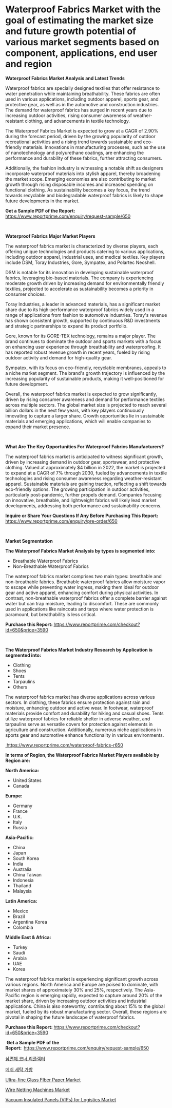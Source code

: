<p><h1>Waterproof Fabrics Market with the goal of estimating the market size and future growth potential of various market segments based on component, applications, end user and region</h1></p><p><strong>Waterproof Fabrics Market Analysis and Latest Trends</strong></p>
<p><p>Waterproof fabrics are specially designed textiles that offer resistance to water penetration while maintaining breathability. These fabrics are often used in various applications, including outdoor apparel, sports gear, and protective gear, as well as in the automotive and construction industries. The demand for waterproof fabrics has surged in recent years due to increasing outdoor activities, rising consumer awareness of weather-resistant clothing, and advancements in textile technology.</p><p>The Waterproof Fabrics Market is expected to grow at a CAGR of 2.90% during the forecast period, driven by the growing popularity of outdoor recreational activities and a rising trend towards sustainable and eco-friendly materials. Innovations in manufacturing processes, such as the use of nanotechnology and polyurethane coatings, are enhancing the performance and durability of these fabrics, further attracting consumers.</p><p>Additionally, the fashion industry is witnessing a notable shift as designers incorporate waterproof materials into stylish apparel, thereby broadening the market scope. Emerging economies are also contributing to market growth through rising disposable incomes and increased spending on functional clothing. As sustainability becomes a key focus, the trend towards recyclable and biodegradable waterproof fabrics is likely to shape future developments in the market.</p></p>
<p><strong>Get a Sample PDF of the Report:&nbsp;</strong> <a href="https://www.reportprime.com/enquiry/request-sample/650">https://www.reportprime.com/enquiry/request-sample/650</a></p>
<p>&nbsp;</p>
<p><strong>Waterproof Fabrics Major Market Players</strong></p>
<p><p>The waterproof fabrics market is characterized by diverse players, each offering unique technologies and products catering to various applications, including outdoor apparel, industrial uses, and medical textiles. Key players include DSM, Toray Industries, Gore, Sympatex, and Polartec Neoshell.</p><p>DSM is notable for its innovation in developing sustainable waterproof fabrics, leveraging bio-based materials. The company is experiencing moderate growth driven by increasing demand for environmentally friendly textiles, projected to accelerate as sustainability becomes a priority in consumer choices.</p><p>Toray Industries, a leader in advanced materials, has a significant market share due to its high-performance waterproof fabrics widely used in a range of applications from fashion to automotive industries. Toray's revenue has shown consistent growth, supported by continuous R&D investments and strategic partnerships to expand its product portfolio.</p><p>Gore, known for its GORE-TEX technology, remains a major player. The brand continues to dominate the outdoor and sports markets with a focus on enhancing user experience through breathability and waterproofing. It has reported robust revenue growth in recent years, fueled by rising outdoor activity and demand for high-quality gear.</p><p>Sympatex, with its focus on eco-friendly, recyclable membranes, appeals to a niche market segment. The brand's growth trajectory is influenced by the increasing popularity of sustainable products, making it well-positioned for future development.</p><p>Overall, the waterproof fabrics market is expected to grow significantly, driven by rising consumer awareness and demand for performance textiles across multiple sectors. The global market size is projected to reach several billion dollars in the next few years, with key players continuously innovating to capture a larger share. Growth opportunities lie in sustainable materials and emerging applications, which will enable companies to expand their market presence.</p></p>
<p>&nbsp;</p>
<p><strong>What Are The Key Opportunities For Waterproof Fabrics Manufacturers?</strong></p>
<p><p>The waterproof fabrics market is anticipated to witness significant growth, driven by increasing demand in outdoor gear, sportswear, and protective clothing. Valued at approximately $4 billion in 2022, the market is projected to expand at a CAGR of 7% through 2030, fueled by advancements in textile technologies and rising consumer awareness regarding weather-resistant apparel. Sustainable materials are gaining traction, reflecting a shift towards eco-friendly options. The growing participation in outdoor activities, particularly post-pandemic, further propels demand. Companies focusing on innovative, breathable, and lightweight fabrics will likely lead market developments, addressing both performance and sustainability concerns.</p></p>
<p><strong>Inquire or Share Your Questions If Any Before Purchasing This Report:</strong> <a href="https://www.reportprime.com/enquiry/pre-order/650">https://www.reportprime.com/enquiry/pre-order/650</a></p>
<p>&nbsp;</p>
<p><strong>Market Segmentation</strong></p>
<p><strong>The Waterproof Fabrics Market Analysis by types is segmented into:</strong></p>
<p><ul><li>Breathable Waterproof Fabrics</li><li>Non-Breathable Waterproof Fabrics</li></ul></p>
<p><p>The waterproof fabrics market comprises two main types: breathable and non-breathable fabrics. Breathable waterproof fabrics allow moisture vapor to escape while preventing water ingress, making them ideal for outdoor gear and active apparel, enhancing comfort during physical activities. In contrast, non-breathable waterproof fabrics offer a complete barrier against water but can trap moisture, leading to discomfort. These are commonly used in applications like raincoats and tarps where water protection is paramount, but breathability is less critical.</p></p>
<p><strong>Purchase this Report:&nbsp;</strong><a href="https://www.reportprime.com/checkout?id=650&price=3590">https://www.reportprime.com/checkout?id=650&price=3590</a></p>
<p>&nbsp;</p>
<p><strong>The Waterproof Fabrics Market Industry Research by Application is segmented into:</strong></p>
<p><ul><li>Clothing</li><li>Shoes</li><li>Tents</li><li>Tarpaulins</li><li>Others</li></ul></p>
<p><p>The waterproof fabrics market has diverse applications across various sectors. In clothing, these fabrics ensure protection against rain and moisture, enhancing outdoor and active wear. In footwear, waterproof materials provide comfort and durability for hiking and casual shoes. Tents utilize waterproof fabrics for reliable shelter in adverse weather, and tarpaulins serve as versatile covers for protection against elements in agriculture and construction. Additionally, numerous niche applications in sports gear and automotive enhance functionality in various environments.</p></p>
<p><a href="https://www.reportprime.com/waterproof-fabrics-r650">&nbsp;https://www.reportprime.com/waterproof-fabrics-r650</a></p>
<p><strong>In terms of Region, the Waterproof Fabrics Market Players available by Region are:</strong></p>
<p>
    <p> <strong> North America: </strong>
        <ul>
            <li>United States</li>
            <li>Canada</li>
        </ul>
        </p> 
    <p> <strong> Europe: </strong>
        <ul>
            <li>Germany</li>
            <li>France</li>
            <li>U.K.</li>
            <li>Italy</li>
            <li>Russia</li>
        </ul>
        </p> 
    <p> <strong> Asia-Pacific: </strong>
        <ul>
            <li>China</li>
            <li>Japan</li>
            <li>South Korea</li>
            <li>India</li>
            <li>Australia</li>
            <li>China Taiwan</li>
            <li>Indonesia</li>
            <li>Thailand</li>
            <li>Malaysia</li>
        </ul>
        </p> 
    <p> <strong> Latin America: </strong>
        <ul>
            <li>Mexico</li>
            <li>Brazil</li>
            <li>Argentina Korea</li>
            <li>Colombia</li>
        </ul>
        </p> 
    <p> <strong> Middle East & Africa: </strong>
        <ul>
            <li>Turkey</li>
            <li>Saudi</li>
            <li>Arabia</li>
            <li>UAE</li>
            <li>Korea</li>
        </ul>
    </p>
    </p>
<p><p>The waterproof fabrics market is experiencing significant growth across various regions. North America and Europe are poised to dominate, with market shares of approximately 30% and 25%, respectively. The Asia-Pacific region is emerging rapidly, expected to capture around 20% of the market share, driven by increasing outdoor activities and industrial applications. China is also noteworthy, contributing about 15% to the global market, fueled by its robust manufacturing sector. Overall, these regions are pivotal in shaping the future landscape of waterproof fabrics.</p></p>
<p><strong>Purchase this Report: </strong><a href="https://www.reportprime.com/checkout?id=650&price=3590">https://www.reportprime.com/checkout?id=650&price=3590</a></p>
<p>&nbsp;<strong>Get a Sample PDF of the Report:&nbsp;&nbsp;</strong><a href="https://www.reportprime.com/enquiry/request-sample/650">https://www.reportprime.com/enquiry/request-sample/650</a></p>
<p><strong></strong></p>
<p><p><a href="https://medium.com/@macking460/%EC%82%BC%EB%A9%B4-%EB%B0%98%EC%82%AC%EA%B8%B0-%EC%8B%9C%EC%9E%A5-%EC%A7%80%ED%91%9C-%EC%8B%9C%EC%9E%A5-%EA%B7%9C%EB%AA%A8-%EC%A7%80%EC%97%AD%EB%B3%84-%EB%B6%84%EC%84%9D-%EC%8B%9C%EC%9E%A5-%EC%B0%B8%EC%97%AC%EC%9E%90-%EB%B6%84%EC%84%9D-%EB%B0%8F-%EC%A0%84%EB%A7%9D-2024-2031-5d7ee816bbe7">삼면체 코너 리플렉터</a></p><p><a href="https://medium.com/@nargishussain12/%EB%A9%94%EC%89%AC-%EC%84%B8%ED%83%81-%EA%B0%80%EB%B0%A9-%EC%8B%9C%EC%9E%A5%EC%9D%98-%EC%A3%BC%EC%9A%94-%EC%9A%94%EC%9D%B8-%EB%B6%84%EC%84%9D-2024%EB%85%84%EB%B6%80%ED%84%B0-2031%EB%85%84%EA%B9%8C%EC%A7%80%EC%9D%98-%EC%8B%9C%EC%9E%A5-%EB%8F%99%ED%96%A5-%EB%B0%8F-%EB%AF%B8%EB%9E%98-%EC%A0%84%EB%A7%9D-335a36170442">메쉬 세탁 가방</a></p><p><a href="https://github.com/RickHolmes3/Market-Research-Report-List-6/blob/main/ultra-fine-glass-fiber-paper-market.md">Ultra-fine Glass FIber Paper Market</a></p><p><a href="https://www.linkedin.com/pulse/wire-netting-machines-market-investigation-industry-evolution-wzmfe?trackingId=0EPFX2EmTYyIiQdjiFa60g%3D%3D">Wire Netting Machines Market</a></p><p><a href="https://github.com/Krish2023na/Market-Research-Report-List-6/blob/main/vacuum-insulated-panels-vips-for-logistics-market.md">Vacuum Insulated Panels (VIPs) for Logistics Market</a></p></p>